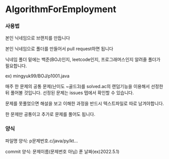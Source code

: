 # AlgorithmForEmployment

### 사용법 

본인 닉네임으로 브랜치를 만듭니다

본인 닉네임으로 폴더를 만들어서 pull request하면 됩니다

닉네임 폴더 밑에는 백준(BOJ)인지, leetcode인지, 프로그래머스인지 알려줄 폴더가 필요합니다. 

ex) mingyuk99/BOJ/p1001.java

매주 한 문제의 공통 문제(난이도 ~골드3)를 solved.ac의 랜덤기능을 이용해서 선정한 뒤 풀어볼 것입니다. 
선정된 문제는 issues 탭에서 확인할 수 있습니다.

문제를 못풀었으면 해설을 보고 이해한 과정을 반드시 텍스트파일로 따로 남겨야합니다.

한 문제만 공통이고 추가로 문제를 풀어도 됩니다.

### 양식

파일명 양식: p문제번호.c/java/py/kt...

commit 양식: 문제이름(문제번호 아님) 푼 날짜(ex)2022.5.1)

